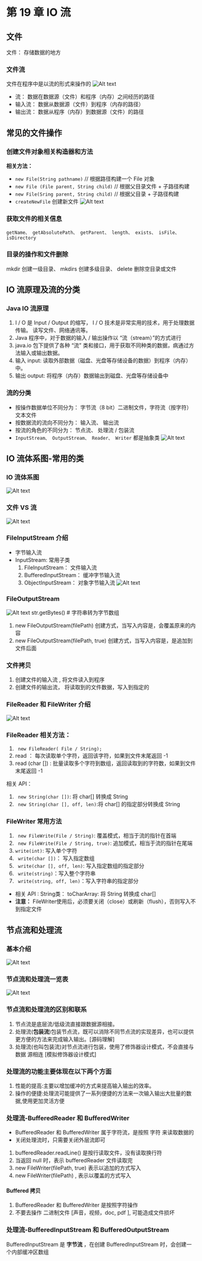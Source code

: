 # 第 19 章 IO 流
## 文件
文件： 存储数据的地方
### 文件流
文件在程序中是以流的形式来操作的
![Alt text](pictures/java后端入门第20天.png)
- 流： 数据在数据源（文件）和程序（内存）之间经历的路径
- 输入流： 数据从数据源（文件）到程序（内存的路径）
- 输出流： 数据从程序（内存）到数据源（文件）的路径

## 常见的文件操作
### 创建文件对象相关构造器和方法
**相关方法：**
- `new File(String pathname)` // 根据路径构建一个 File 对象
- `new File (File parent, String child)` // 根据父目录文件 + 子路径构建
- `new File(Sring parent, String child)` // 根据父目录 + 子路径构建
- `createNewFile` 创建新文件
![Alt text](pictures/java后端入门第20天01.png)

### 获取文件的相关信息
`getName、 getAbsolutePath、 getParent、 length、 exists、 isFile、 isDirectory`

### 目录的操作和文件删除
mkdir 创建一级目录、 mkdirs 创建多级目录、 delete 删除空目录或文件

## IO 流原理及流的分类
### Java IO 流原理
1. I / O 是 Input / Output 的缩写， I / O 技术是非常实用的技术，用于处理数据传输。 读写文件、网络通讯等。
2. Java 程序中，对于数据的输入 / 输出操作以 “流（stream）”的方式进行
3. java.io 包下提供了各种 “流” 类和接口，用于获取不同种类的数据，病通过方法输入或输出数据。
4. 输入 input: 读取外部数据（磁盘、光盘等存储设备的数据）到程序（内存）中。
5. 输出 output: 将程序（内存）数据输出到磁盘、光盘等存储设备中

### 流的分类
- 按操作数据单位不同分为： 字节流（8 bit）二进制文件，字符流（按字符）文本文件
- 按数据流的流向不同分为： 输入流、 输出流
- 按流的角色的不同分为： 节点流、 处理流 / 包装流
- `InputStream、 OutputStream、 Reader、 Writer` 都是抽象类
![Alt text](pictures/java后端入门第20天02.png)


## IO 流体系图-常用的类
### IO 流体系图
![Alt text](pictures/java后端入门第20天03.png)

### 文件 VS 流
![Alt text](pictures/java后端入门第20天.png)

### FileInputStream 介绍
- 字节输入流
- InputStream: 常用子类
    1. FileInputStream： 文件输入流
    2. BufferedInputStream： 缓冲字节输入流
    3. ObjectInputStream： 对象字节输入流
![Alt text](pictures/java后端入门第20天04.png)

### FileOutputStream
![Alt text](pictures/java后端入门第20天05.png)
str.getBytes()  # 字符串转为字节数组
1. new FileOutputStream(filePath) 创建方式，当写入内容是，会覆盖原来的内容
2. new FileOutputStream(filePath, true) 创建方式，当写入内容是，是追加到文件后面

### 文件拷贝
1. 创建文件的输入流 , 将文件读入到程序
2. 创建文件的输出流， 将读取到的文件数据，写入到指定的

### FileReader 和 FileWriter 介绍
![Alt text](pictures/java后端入门第20天06.png)

### FileReader 相关方法：
1. ` new FileReader( File / String);`
2. read ： 每次读取单个字符，返回该字符，如果到文件末尾返回 -1
3. read (char []) : 批量读取多个字符到数组，返回读取到的字符数，如果到文件末尾返回 -1

相关 API：
1. ` new String(char [])`: 将 char[] 转换成 String
2. ` new String(char [], off, len)`:将 char[] 的指定部分转换成 String 

### FileWriter 常用方法
1. ` new FileWrite(File / String)`: 覆盖模式，相当于流的指针在首端
2. ` new FileWrite(File / String, true)`: 追加模式，相当于流的指针在尾端
3. `write(int)`: 写入单个字符
4. ` write(char [])`： 写入指定数组
5. ` write(char [], off, len)`: 写入指定数组的指定部分
6. ` write(string)`：写入整个字符串
7. ` write(string, off, len)`：写入字符串的指定部分
- 相关 API : String类： toCharArray: 将 String 转换成 char[]
- **注意：** FileWriter使用后，必须要关闭（close）或刷新（flush），否则写入不到指定文件

## 节点流和处理流
### 基本介绍
![Alt text](pictures/java后端入门第20天07.png)
### 节点流和处理流一览表
![Alt text](pictures/java后端入门第20天08.png)

### 节点流和处理流的区别和联系
1. 节点流是底层流/低级流直接跟数据源相接。
2. 处理流(**包装流**)包装节点流，既可以消除不同节点流的实现差异，也可以提供更方便的方法来完成输入输出。[源码理解]
3. 处理流(也叫包装流)对节点流进行包装，使用了修饰器设计模式，不会直接与数据
源相连 [模拟修饰器设计模式]

### 处理流的功能主要体现在以下两个方面
1. 性能的提高:主要以增加缓冲的方式来提高输入输出的效率。
2. 操作的便捷:处理流可能提供了一系列便捷的方法来一次输入输出大批量的数据,使用更加灵活方便

### 处理流-BufferedReader 和 BufferedWriter
- BufferedReader 和 BufferedWriter 属于字符流，是按照 字符 来读取数据的
- 关闭处理流时，只需要关闭外层流即可
1. bufferedReader.readLine() 是按行读取文件，没有读取换行符
2. 当返回 null 时，表示 bufferedReader 文件读取完
3. new FileWriter(filePath, true) 表示以追加的方式写入
4. new FileWriter(filePath) , 表示以覆盖的方式写入

#### Buffered 拷贝
1. BufferedReader 和 BufferedWriter 是按照字符操作
2. 不要去操作 二进制文件 [声音，视频，doc, pdf ], 可能造成文件损坏

### 处理流-BufferedInputStream 和 BufferedOutputStream
BufferedInputStream 是 **字节流** ，在创建 BufferedInputStream 时，会创建一个内部缓冲区数组





